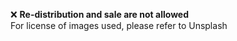 ❌ **Re-distribution and sale are not allowed**  
For license of images used, please refer to Unsplash

